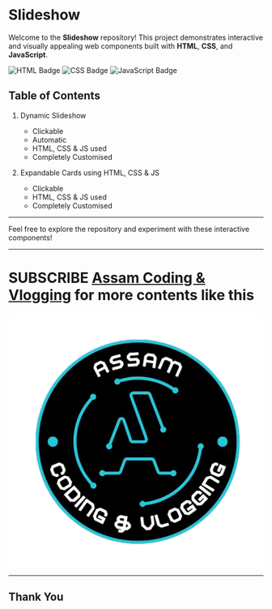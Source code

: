 # Slideshow
Welcome to the **Slideshow** repository! This project demonstrates interactive and visually appealing web components built with **HTML**, **CSS**, and **JavaScript**.

![HTML Badge](https://img.shields.io/badge/HTML-red) ![CSS Badge](https://img.shields.io/badge/CSS-blue) ![JavaScript Badge](https://img.shields.io/badge/JS-yellow)


## Table of Contents
1. Dynamic Slideshow
   - Clickable
   - Automatic
   - HTML, CSS & JS used
   - Completely Customised
     
3. Expandable Cards using HTML, CSS & JS
   - Clickable
   - HTML, CSS & JS used
   - Completely Customised

---

Feel free to explore the repository and experiment with these interactive components!

---

# SUBSCRIBE [Assam Coding & Vlogging](https://www.youtube.com/@AssamCodingVlogging) for more contents like this
![Logo](Logo.png)

---
## Thank You
